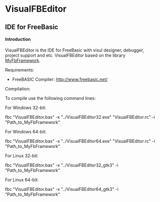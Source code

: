 # VisualFBEditor
## IDE for FreeBasic

#### Introduction
VisualFBEditor is the IDE for FreeBasic with visul designer, debugger, project support and etc. VisualFBEditor based on the library <a href="https://github.com/XusinboyBekchanov/MyFbFramework">MyFbFramework</a>.

Requirements:

* FreeBASIC Compiler: http://www.freebasic.net/

Compilation:

To compile use the following command lines:

For Windows 32-bit:

  fbc "VisualFBEditor.bas" -x "../VisualFBEditor32.exe" "VisualFBEditor.rc" -i "Path_to_MyFbFramework"

For Windows 64-bit:

  fbc "VisualFBEditor.bas" -x "../VisualFBEditor64.exe" "VisualFBEditor.rc" -i "Path_to_MyFbFramework"

For Linux 32-bit:

  fbc "VisualFBEditor.bas" -x "../VisualFBEditor32_gtk3" -i "Path_to_MyFbFramework"

For Linux 64-bit:

  fbc "VisualFBEditor.bas" -x "../VisualFBEditor64_gtk3" -i "Path_to_MyFbFramework"
